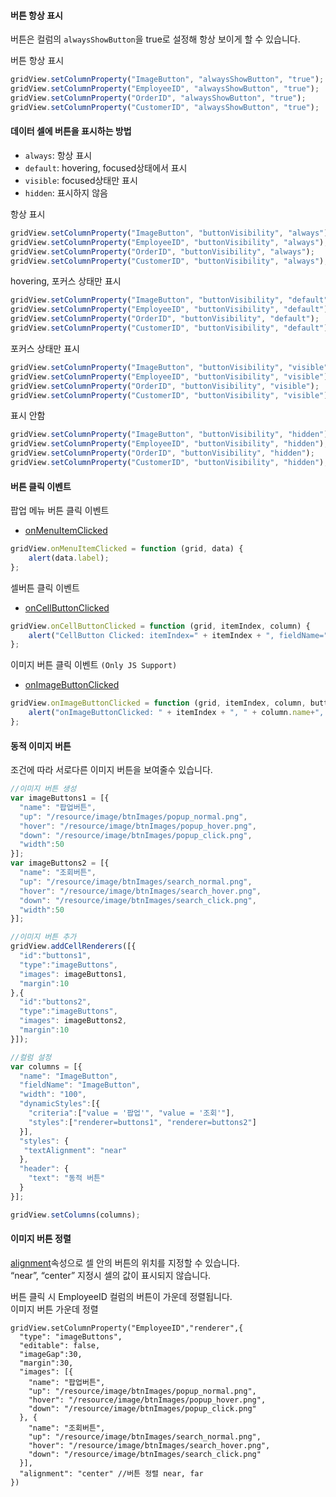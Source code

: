 #### 버튼 항상 표시

버튼은 컬럼의 `alwaysShowButton`을 true로 설정해 항상 보이게 할 수 있습니다. 

<a class="btn primary small round lowercase" id="btnButtonAlwaysShowButton">버튼 항상 표시</a>

```js
gridView.setColumnProperty("ImageButton", "alwaysShowButton", "true");
gridView.setColumnProperty("EmployeeID", "alwaysShowButton", "true");
gridView.setColumnProperty("OrderID", "alwaysShowButton", "true");
gridView.setColumnProperty("CustomerID", "alwaysShowButton", "true");
```
<p></p>

#### 데이터 셀에 버튼을 표시하는 방법

- `always`: 항상 표시 
- `default`: hovering, focused상태에서 표시 
- `visible`: focused상태만 표시
- `hidden`: 표시하지 않음

<a class="btn primary small round lowercase" id="btnButtonAlways">항상 표시</a>

```js
gridView.setColumnProperty("ImageButton", "buttonVisibility", "always");
gridView.setColumnProperty("EmployeeID", "buttonVisibility", "always");
gridView.setColumnProperty("OrderID", "buttonVisibility", "always");
gridView.setColumnProperty("CustomerID", "buttonVisibility", "always");
```

<a class="btn primary small round lowercase" id="btnButtonDefault">hovering, 포커스 상태만 표시</a>

```js
gridView.setColumnProperty("ImageButton", "buttonVisibility", "default");
gridView.setColumnProperty("EmployeeID", "buttonVisibility", "default");
gridView.setColumnProperty("OrderID", "buttonVisibility", "default");
gridView.setColumnProperty("CustomerID", "buttonVisibility", "default");
```

<a class="btn primary small round lowercase" id="btnButtonVisible">포커스 상태만 표시</a>

```js
gridView.setColumnProperty("ImageButton", "buttonVisibility", "visible");
gridView.setColumnProperty("EmployeeID", "buttonVisibility", "visible");
gridView.setColumnProperty("OrderID", "buttonVisibility", "visible");
gridView.setColumnProperty("CustomerID", "buttonVisibility", "visible");
```

<a class="btn primary small round lowercase" id="btnButtonHidden">표시 안함</a>

```js
gridView.setColumnProperty("ImageButton", "buttonVisibility", "hidden");
gridView.setColumnProperty("EmployeeID", "buttonVisibility", "hidden");
gridView.setColumnProperty("OrderID", "buttonVisibility", "hidden");
gridView.setColumnProperty("CustomerID", "buttonVisibility", "hidden");
```

#### 버튼 클릭 이벤트

팝업 메뉴 버튼 클릭 이벤트

- [onMenuItemClicked](http://help.realgrid.com/api/GridBase/onMenuItemClicked/)

```js
gridView.onMenuItemClicked = function (grid, data) {
    alert(data.label);
};
```
셀버튼 클릭 이벤트

- [onCellButtonClicked](http://help.realgrid.com/api/GridBase/onCellButtonClicked/)

```js
gridView.onCellButtonClicked = function (grid, itemIndex, column) {
    alert("CellButton Clicked: itemIndex=" + itemIndex + ", fieldName=" + column.fieldName);
};
```

이미지 버튼 클릭 이벤트 `(Only JS Support)`

- [onImageButtonClicked](http://help.realgrid.com/api/GridBase/onImageButtonClicked/)

```js
gridView.onImageButtonClicked = function (grid, itemIndex, column, buttonIndex, name) {
    alert("onImageButtonClicked: " + itemIndex + ", " + column.name+", " + buttonIndex + ", " + name);
};
```

#### 동적 이미지 버튼

조건에 따라 서로다른 이미지 버튼을 보여줄수 있습니다.

```js
//이미지 버튼 생성
var imageButtons1 = [{
  "name": "팝업버튼",
  "up": "/resource/image/btnImages/popup_normal.png",
  "hover": "/resource/image/btnImages/popup_hover.png",
  "down": "/resource/image/btnImages/popup_click.png",
  "width":50
}];
var imageButtons2 = [{
  "name": "조회버튼",
  "up": "/resource/image/btnImages/search_normal.png",
  "hover": "/resource/image/btnImages/search_hover.png",
  "down": "/resource/image/btnImages/search_click.png",
  "width":50
}];

//이미지 버튼 추가
gridView.addCellRenderers([{
  "id":"buttons1",
  "type":"imageButtons",
  "images": imageButtons1,
  "margin":10
},{
  "id":"buttons2",
  "type":"imageButtons",
  "images": imageButtons2,
  "margin":10
}]);

//컬럼 설정
var columns = [{
  "name": "ImageButton",
  "fieldName": "ImageButton",
  "width": "100",
  "dynamicStyles":[{
    "criteria":["value = '팝업'", "value = '조회'"],
    "styles":["renderer=buttons1", "renderer=buttons2"]
  }],
  "styles": {
   "textAlignment": "near"
  },
  "header": {
    "text": "동적 버튼"
  }
}];

gridView.setColumns(columns);

```

#### 이미지 버튼 정렬

[alignment](http://help.realgrid.com/api/types/ImageButtonsCellRenderer/)속성으로 셀 안의 버튼의 위치를 지정할 수 있습니다.   
“near”, “center” 지정시 셀의 값이 표시되지 않습니다. 

버튼 클릭 시 EmployeeID 컬럼의 버튼이 가운데 정렬됩니다.  
<a class="btn primary small round lowercase" id="btnButtonAlignment">이미지 버튼 가운데 정렬</a>


```
gridView.setColumnProperty("EmployeeID","renderer",{
  "type": "imageButtons", 
  "editable": false, 
  "imageGap":30,
  "margin":30,
  "images": [{
    "name": "팝업버튼",
    "up": "/resource/image/btnImages/popup_normal.png",
    "hover": "/resource/image/btnImages/popup_hover.png",
    "down": "/resource/image/btnImages/popup_click.png"
  }, {
    "name": "조회버튼",
    "up": "/resource/image/btnImages/search_normal.png",
    "hover": "/resource/image/btnImages/search_hover.png",
    "down": "/resource/image/btnImages/search_click.png"
  }],
  "alignment": "center" //버튼 정렬 near, far
})
```


<script>
  $('#btnButtonAlwaysShowButton').click(function() {
    gridView.setColumnProperty("ImageButton", "alwaysShowButton", "true");
    gridView.setColumnProperty("EmployeeID", "alwaysShowButton", "true");
    gridView.setColumnProperty("OrderID", "alwaysShowButton", "true");
    gridView.setColumnProperty("CustomerID", "alwaysShowButton", "true");
  });

  $('#btnButtonAlways').click(function() {
    gridView.setColumnProperty("ImageButton", "buttonVisibility", "always");
    gridView.setColumnProperty("EmployeeID", "buttonVisibility", "always");
    gridView.setColumnProperty("OrderID", "buttonVisibility", "always");
    gridView.setColumnProperty("CustomerID", "buttonVisibility", "always");
  });

  $('#btnButtonDefault').click(function() {
    gridView.setColumnProperty("ImageButton", "buttonVisibility", "default");
    gridView.setColumnProperty("EmployeeID", "buttonVisibility", "default");
    gridView.setColumnProperty("OrderID", "buttonVisibility", "default");
    gridView.setColumnProperty("CustomerID", "buttonVisibility", "default");
  });

  $('#btnButtonVisible').click(function() {
    gridView.setColumnProperty("ImageButton", "buttonVisibility", "visible");
    gridView.setColumnProperty("EmployeeID", "buttonVisibility", "visible");
    gridView.setColumnProperty("OrderID", "buttonVisibility", "visible");
    gridView.setColumnProperty("CustomerID", "buttonVisibility", "visible");
  });

  $('#btnButtonHidden').click(function() {
    gridView.setColumnProperty("ImageButton", "buttonVisibility", "hidden");
    gridView.setColumnProperty("EmployeeID", "buttonVisibility", "hidden");
    gridView.setColumnProperty("OrderID", "buttonVisibility", "hidden");
    gridView.setColumnProperty("CustomerID", "buttonVisibility", "hidden");
  });

  $('#btnButtonAlignment').click(function() {
    gridView.setColumnProperty("EmployeeID","renderer",{
      "type": "imageButtons", 
      "editable": false, 
      "imageGap":30,
      "margin":30,
      "images": [{
        "name": "팝업버튼",
        "up": "/resource/image/btnImages/popup_normal.png",
        "hover": "/resource/image/btnImages/popup_hover.png",
        "down": "/resource/image/btnImages/popup_click.png"
      }, {
        "name": "조회버튼",
        "up": "/resource/image/btnImages/search_normal.png",
        "hover": "/resource/image/btnImages/search_hover.png",
        "down": "/resource/image/btnImages/search_click.png"
      }],
      "alignment": "center" //버튼 정렬 near, far
    })
  });

</script>